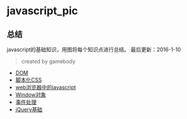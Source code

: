 # javascript_pic
## 总结
javascript的基础知识，用图将每个知识点进行总结。
最后更新：2016-1-10
> created by gamebody

- [DOM](./DOM)
- [脚本化CSS](./脚本化CSS)
- [web浏览器中的javascript](./Web浏览器中的javascript)
- [Window对象](./Window对象)
- [事件处理](./事件处理)
- [jQuery基础](./jQuery基础)
